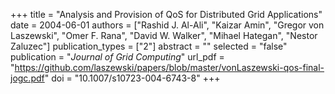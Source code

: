 +++
title = "Analysis and Provision of QoS for Distributed Grid Applications"
date = 2004-06-01
authors = ["Rashid J. Al-Ali", "Kaizar Amin", "Gregor von Laszewski", "Omer F. Rana", "David W. Walker", "Mihael Hategan", "Nestor Zaluzec"]
publication_types = ["2"]
abstract = ""
selected = "false"
publication = "*Journal of Grid Computing*"
url_pdf = "https://github.com/laszewski/papers/blob/master/vonLaszewski-qos-final-jogc.pdf"
doi = "10.1007/s10723-004-6743-8"
+++

